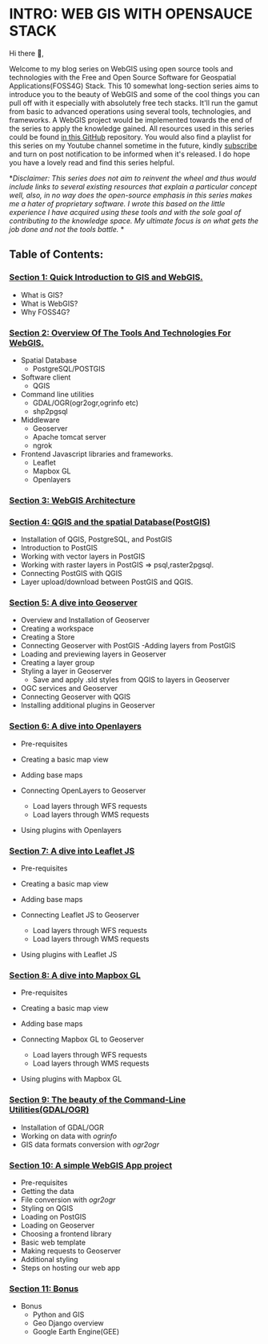 # INTRO: WEB GIS WITH OPENSAUCE STACK

Hi there 👋,

Welcome to my blog series on WebGIS using open source tools and technologies with the Free and Open Source Software for Geospatial Applications(FOSS4G) Stack. This 10 somewhat long-section series aims to introduce you to the beauty of WebGIS and some of the cool things you can pull off with it especially with absolutely free tech stacks. It'll run the gamut from basic to advanced operations using several tools, technologies, and frameworks. A WebGIS project would be implemented towards the end of the series to apply the knowledge gained. All resources used in this series could be found [in this GitHub](https://github.com/jeafreezy/WebGIS-with-Opensauce) repository. You would also find a playlist for this series on my Youtube channel sometime in the future, kindly [subscribe](https://www.youtube.com/channel/UCdYaK054HlTq49qOJDTh2oA) and turn on post notification to be informed when it's released. I do hope you have a lovely read and find this series helpful.

*_Disclaimer: This series does not aim to reinvent the wheel and thus would include links to several existing resources that explain a particular concept well, also, in no way does the open-source emphasis in this series makes me a hater of proprietary software. I wrote this based on the little experience I have acquired using these tools and with the sole goal of contributing to the knowledge space. My ultimate focus is on what gets the job done and not the tools battle._
*
## Table of Contents:

### [Section 1: Quick Introduction to GIS and WebGIS.](https://jeafreezy.hashnode.dev/quick-introduction-to-gis-and-webgis-cki8iqqgh02a6hps15dgm5463)

- What is GIS?
- What is WebGIS?  
- Why FOSS4G?

### [Section 2: Overview Of The Tools And Technologies For WebGIS.]()

- Spatial Database
  - PostgreSQL/POSTGIS
- Software client
  - QGIS
- Command line utilities
  - GDAL/OGR(ogr2ogr,ogrinfo etc)
  - shp2pgsql
- Middleware
  - Geoserver
  - Apache tomcat server
  - ngrok
- Frontend Javascript libraries and frameworks.
  - Leaflet 
  - Mapbox GL
  - Openlayers



### [Section 3: WebGIS Architecture]()

### [Section 4: QGIS and the spatial Database(PostGIS) ]()

- Installation of QGIS, PostgreSQL, and PostGIS
- Introduction to PostGIS
- Working with vector layers in PostGIS
- Working with raster layers in PostGIS => psql,raster2pgsql.
- Connecting PostGIS with QGIS
- Layer upload/download between PostGIS and QGIS.

### [Section 5: A dive into Geoserver](./section5.md)
- Overview and Installation of Geoserver  
- Creating a workspace
- Creating a Store
- Connecting Geoserver with PostGIS
    -Adding layers from PostGIS
- Loading and previewing layers in Geoserver
- Creating a layer group
- Styling a layer in Geoserver
    - Save and apply .sld styles from QGIS to layers in Geoserver
- OGC services and Geoserver
- Connecting Geoserver with QGIS
- Installing additional plugins in Geoserver
### [Section 6: A dive into Openlayers]()
- Pre-requisites
- Creating a basic map view
- Adding base maps
- Connecting OpenLayers to Geoserver

    - Load layers through WFS requests
    - Load layers through WMS requests
- Using plugins with Openlayers
### [Section 7: A dive into Leaflet JS]()
- Pre-requisites
- Creating a basic map view
- Adding base maps
- Connecting Leaflet JS to Geoserver

    - Load layers through WFS requests
    - Load layers through WMS requests
- Using plugins with Leaflet JS
### [Section 8: A dive into Mapbox GL]()
- Pre-requisites
- Creating a basic map view
- Adding base maps
- Connecting Mapbox GL to Geoserver

    - Load layers through WFS requests
    - Load layers through WMS requests
- Using plugins with Mapbox GL
### [Section 9: The beauty of the Command-Line Utilities(GDAL/OGR)](./section9.md)
- Installation of GDAL/OGR
- Working on data with *ogrinfo*
- GIS data formats conversion with  *ogr2ogr*

### [Section 10: A simple WebGIS App project ]()
- Pre-requisites
- Getting the data
- File conversion with *ogr2ogr*
- Styling on QGIS
- Loading on PostGIS
- Loading on Geoserver
- Choosing a frontend library
- Basic web template
- Making requests to Geoserver
- Additional styling
- Steps on hosting our web app

### [Section 11: Bonus]()
- Bonus
  - Python and GIS
  - Geo Django overview
  - Google Earth Engine(GEE)



